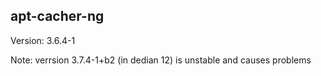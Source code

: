 ## apt-cacher-ng

Version: 3.6.4-1

Note: verrsion 3.7.4-1+b2 (in dedian 12) is unstable and causes problems